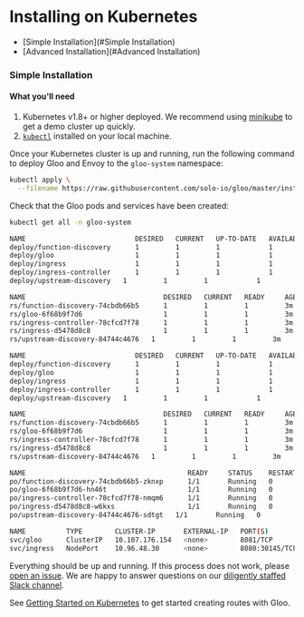 # Installing on Kubernetes

- [Simple Installation](#Simple Installation)
- [Advanced  Installation](#Advanced Installation)



<a name="Simple Installation"></a>
### Simple Installation

#### What you'll need

1. Kubernetes v1.8+ or higher deployed. We recommend using [minikube](https://kubernetes.io/docs/getting-started-guides/minikube/) to get a demo cluster up quickly.
1. [`kubectl`](https://kubernetes.io/docs/tasks/tools/install-kubectl/) installed on your local machine.

Once your Kubernetes cluster is up and running, run the following command to deploy Gloo and Envoy to the `gloo-system` namespace:

```bash
kubectl apply \
  --filename https://raw.githubusercontent.com/solo-io/gloo/master/install/kube/install.yaml
```

Check that the Gloo pods and services have been created:

```bash
kubectl get all -n gloo-system

NAME                           DESIRED   CURRENT   UP-TO-DATE   AVAILABLE   AGE
deploy/function-discovery      1         1         1            1           3m
deploy/gloo                    1         1         1            1           3m
deploy/ingress                 1         1         1            1           3m
deploy/ingress-controller      1         1         1            1           3m
deploy/upstream-discovery   1         1         1            1           3m

NAME                                  DESIRED   CURRENT   READY     AGE
rs/function-discovery-74cbdb66b5      1         1         1         3m
rs/gloo-6f68b9f7d6                    1         1         1         3m
rs/ingress-controller-78cfcd7f78      1         1         1         3m
rs/ingress-d5478d8c8                  1         1         1         3m
rs/upstream-discovery-84744c4676   1         1         1         3m

NAME                           DESIRED   CURRENT   UP-TO-DATE   AVAILABLE   AGE
deploy/function-discovery      1         1         1            1           3m
deploy/gloo                    1         1         1            1           3m
deploy/ingress                 1         1         1            1           3m
deploy/ingress-controller      1         1         1            1           3m
deploy/upstream-discovery   1         1         1            1           3m

NAME                                  DESIRED   CURRENT   READY     AGE
rs/function-discovery-74cbdb66b5      1         1         1         3m
rs/gloo-6f68b9f7d6                    1         1         1         3m
rs/ingress-controller-78cfcd7f78      1         1         1         3m
rs/ingress-d5478d8c8                  1         1         1         3m
rs/upstream-discovery-84744c4676   1         1         1         3m

NAME                                        READY     STATUS    RESTARTS   AGE
po/function-discovery-74cbdb66b5-zknxp      1/1       Running   0          3m
po/gloo-6f68b9f7d6-hn46t                    1/1       Running   0          3m
po/ingress-controller-78cfcd7f78-nmqm6      1/1       Running   0          3m
po/ingress-d5478d8c8-w6kxs                  1/1       Running   0          3m
po/upstream-discovery-84744c4676-sdtgt   1/1       Running   0          3m

NAME          TYPE        CLUSTER-IP       EXTERNAL-IP   PORT(S)                         AGE
svc/gloo      ClusterIP   10.107.176.154   <none>        8081/TCP                        3m
svc/ingress   NodePort    10.96.48.30      <none>        8080:30145/TCP,8443:31071/TCP   3m
```

Everything should be up and running. If this process does not work, please [open an issue](https://github.com/solo-io/gloo/issues/new). We are happy to answer
questions on our [diligently staffed Slack channel](https://slack.solo.io/).

See [Getting Started on Kubernetes](../getting_started/kubernetes/1.md) to get started creating routes with Gloo.